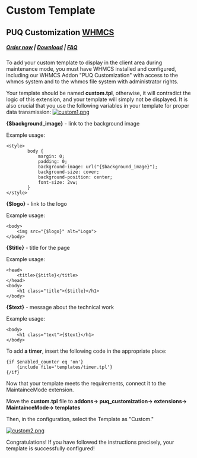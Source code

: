 # Custom Template

## PUQ Customization **[WHMCS](https://puqcloud.com/link.php?id=77)**

#####  [Order now](https://puqcloud.com/whmcs-addon-puq-customization.php) | [Download](https://download.puqcloud.com/WHMCS/addons/PUQ-Customization/) | [FAQ](https://faq.puqcloud.com/)

To add your custom template to display in the client area during maintenance mode, you must have WHMCS installed and configured, including our WHMCS Addon "PUQ Customization" with access to the whmcs system and to the whmcs file system with administrator rights.

Your template should be named **custom.tpl**, otherwise, it will contradict the logic of this extension, and your template will simply not be displayed.
It is also crucial that you use the following variables in your template for proper data transmission:
[![custom1.png](https://doc.puq.info/uploads/images/gallery/2023-05/scaled-1680-/custom1.png)](https://doc.puq.info/uploads/images/gallery/2023-05/custom1.png)

**{$background_image}** - link to the background image

Example usage:

```
<style>
        body {
            margin: 0;
            padding: 0;
            background-image: url("{$background_image}");
            background-size: cover;
            background-position: center;
            font-size: 2vw;
        }
</style>
```

**{$logo}** - link to the logo

Example usage:

```
<body>
	<img src="{$logo}" alt="Logo">
</body>
```

**{$title}** - title for the page

Example usage:

```
<head>
    <title>{$title}</title>
</head>
<body>
	<h1 class="title">{$title}</h1>
</body>
```

**{$text}** - message about the technical work

Example usage:

```
<body>
	<h1 class="text">{$text}</h1>
</body>
```

To add **a timer**, insert the following code in the appropriate place:

```
{if $enabled_counter eq 'on'}
	{include file='templates/timer.tpl'}
{/if}
```

Now that your template meets the requirements, connect it to the MaintainceMode extension.

Move the **custom.tpl** file to **addons-> puq_customization-> extensions-> MaintainceMode-> templates**

Then, in the configuration, select the Template as "Custom."

[![custom2.png](https://doc.puq.info/uploads/images/gallery/2023-05/scaled-1680-/custom2.png)](https://doc.puq.info/uploads/images/gallery/2023-05/custom2.png)

Congratulations! If you have followed the instructions precisely, your template is successfully configured!
